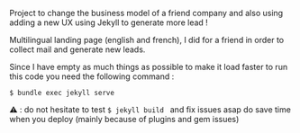 Project to change the business model of a friend company and also using adding a new UX using Jekyll to generate more lead !

Multilingual landing page (english and french), I did for a friend in order to collect mail and generate new leads.
    
    
Since I have empty as much things as possible to make it load faster to run this code you need the following command :
```
$ bundle exec jekyll serve
````

:warning:  : do not hesitate to test ```$ jekyll build ``` and fix issues asap do save time when you deploy (mainly because of plugins and gem issues)

